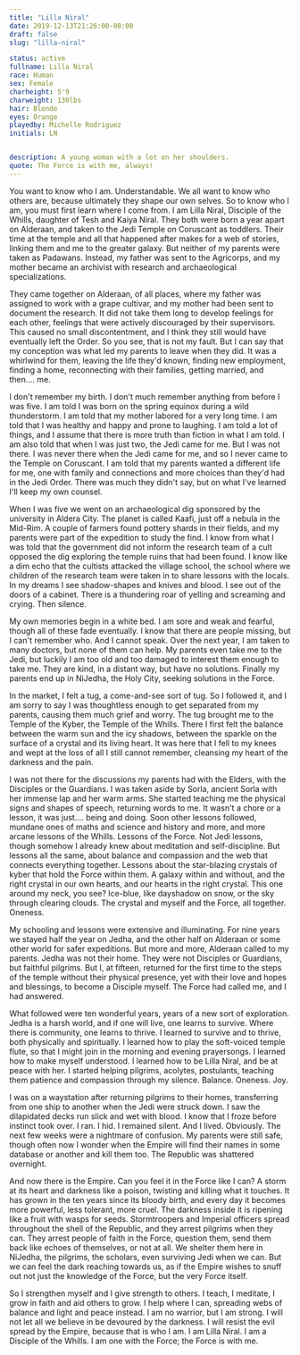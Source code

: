 ```yaml
---
title: "Lilla Niral"
date: 2019-12-13T21:26:00-08:00
draft: false
slug: "lilla-niral"

status: active
fullname: Lilla Niral
race: Human
sex: Female
charheight: 5'9
charweight: 130lbs
hair: Blonde
eyes: Orange
playedby: Michelle Rodriguez
initials: LN


description: A young woman with a lot on her shoulders.
quote: The Force is with me, always!
---
```


You want to know who I am. Understandable. We all want to know who others are, because ultimately they shape our own selves. So to know who I am, you must first learn where I come from. I am Lilla Niral, Disciple of the Whills, daughter of Tesh and Kaiya Niral. They both were born a year apart on Alderaan, and taken to the Jedi Temple on Coruscant as toddlers. Their time at the temple and all that happened after makes for a web of stories, linking them and me to the greater galaxy. But neither of my parents were taken as Padawans. Instead, my father was sent to the Agricorps, and my mother became an archivist with research and archaeological specializations. 

They came together on Alderaan, of all places, where my father was assigned to work with a grape cultivar, and my mother had been sent to document the research. It did not take them long to develop feelings for each other, feelings that were actively discouraged by their supervisors. This caused no small discontentment, and I think they still would have eventually left the Order. So you see, that is not my fault. But I can say that my conception was what led my parents to leave when they did. It was a whirlwind for them, leaving the life they'd known, finding new employment, finding a home, reconnecting with their families, getting married, and then.... me.

I don't remember my birth. I don't much remember anything from before I was five. I am told I was born on the spring equinox during a wild thunderstorm. I am told that my mother labored for a very long time. I am told that I was healthy and happy and prone to laughing. I am told a lot of things, and I assume that there is more truth than fiction in what I am told. I am also told that when I was just two, the Jedi came for me. But I was not there. I was never there when the Jedi came for me, and so I never came to the Temple on Coruscant. I am told that my parents wanted a different life for me, one with family and connections and more choices than they'd had in the Jedi Order. There was much they didn't say, but on what I've learned I'll keep my own counsel.

When I was five we went on an archaeological dig sponsored by the university in Aldera City. The planet is called Kaafi, just off a nebula in the Mid-Rim. A couple of farmers found pottery shards in their fields, and my parents were part of the expedition to study the find. I know from what I was told that the government did not inform the research team of a cult opposed the dig exploring the temple ruins that had been found. I know like a dim echo that the cultists attacked the village school, the school where we children of the research team were taken in to share lessons with the locals. In my dreams I see shadow-shapes and knives and blood. I see out of the doors of a cabinet. There is a thundering roar of yelling and screaming and crying. Then silence.

My own memories begin in a white bed. I am sore and weak and fearful, though all of these fade eventually. I know that there are people missing, but I can't remember who. And I cannot speak. Over the next year, I am taken to many doctors, but none of them can help. My parents even take me to the Jedi, but luckily I am too old and too damaged to interest them enough to take me. They are kind, in a distant way, but have no solutions. Finally my parents end up in NiJedha, the Holy City, seeking solutions in the Force. 

In the market, I felt a tug, a come-and-see sort of tug. So I followed it, and I am sorry to say I was thoughtless enough to get separated from my parents, causing them much grief and worry. The tug brought me to the Temple of the Kyber, the Temple of the Whills. There I first felt the balance between the warm sun and the icy shadows, between the sparkle on the surface of a crystal and its living heart. It was here that I fell to my knees and wept at the loss of all I still cannot remember, cleansing my heart of the darkness and the pain.

I was not there for the discussions my parents had with the Elders, with the Disciples or the Guardians. I was taken aside by Sorla, ancient Sorla with her immense lap and her warm arms. She started teaching me the physical signs and shapes of speech, returning words to me. It wasn't a chore or a lesson, it was just.... being and doing. Soon other lessons followed, mundane ones of maths and science and history and more, and more arcane lessons of the Whills. Lessons of the Force. Not Jedi lessons, though somehow I already knew about meditation and self-discipline. But lessons all the same, about balance and compassion and the web that connects everything together. Lessons about the star-blazing crystals of kyber that hold the Force within them. A galaxy within and without, and the right crystal in our own hearts, and our hearts in the right crystal. This one around my neck, you see? Ice-blue, like dayshadow on snow, or the sky through clearing clouds. The crystal and myself and the Force, all together. Oneness.

My schooling and lessons were extensive and illuminating. For nine years we stayed half the year on Jedha, and the other half on Alderaan or some other world for safer expeditions. But more and more, Alderaan called to my parents. Jedha was not their home. They were not Disciples or Guardians, but faithful pilgrims. But I, at fifteen, returned for the first time to the steps of the temple without their physical presence, yet with their love and hopes and blessings, to become a Disciple myself. The Force had called me, and I had answered.

What followed were ten wonderful years, years of a new sort of exploration. Jedha is a harsh world, and if one will live, one learns to survive. Where there is community, one learns to thrive. I learned to survive and to thrive, both physically and spiritually. I learned how to play the soft-voiced temple flute, so that I might join in the morning and evening prayersongs. I learned how to make myself understood. I learned how to be Lilla Niral, and be at peace with her. I started helping pilgrims, acolytes, postulants, teaching them patience and compassion through my silence. Balance. Oneness. Joy.

I was on a waystation after returning pilgrims to their homes, transferring from one ship to another when the Jedi were struck down. I saw the dilapidated decks run slick and wet with blood. I know that I froze before instinct took over. I ran. I hid. I remained silent. And I lived. Obviously. The next few weeks were a nightmare of confusion. My parents were still safe, though often now I wonder when the Empire will find their names in some database or another and kill them too. The Republic was shattered overnight.

And now there is the Empire. Can you feel it in the Force like I can? A storm at its heart and darkness like a poison, twisting and killing what it touches. It has grown in the ten years since its bloody birth, and every day it becomes more powerful, less tolerant, more cruel. The darkness inside it is ripening like a fruit with wasps for seeds. Stormtroopers and Imperial officers spread throughout the shell of the Republic, and they arrest pilgrims when they can. They arrest people of faith in the Force, question them, send them back like echoes of themselves, or not at all. We shelter them here in NiJedha, the pilgrims, the scholars, even surviving Jedi when we can. But we can feel the dark reaching towards us, as if the Empire wishes to snuff out not just the knowledge of the Force, but the very Force itself.

So I strengthen myself and I give strength to others. I teach, I meditate, I grow in faith and aid others to grow. I help where I can, spreading webs of balance and light and peace instead. I am no warrior, but I am strong. I will not let all we believe in be devoured by the darkness. I will resist the evil spread by the Empire, because that is who I am. I am Lilla Niral. I am a Disciple of the Whills. I am one with the Force; the Force is with me.
